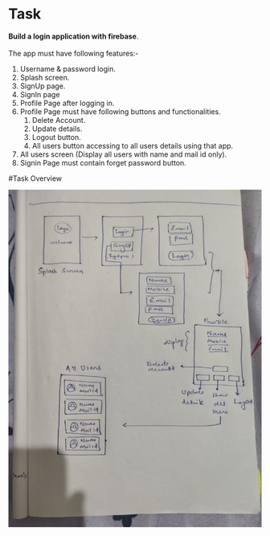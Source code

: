 # Task


**Build a login application with firebase**.<br>
<br>
The app must have following features:-<br>

<ol>

<li>Username & password login.</li>
<li>Splash screen.</li>
<li>SignUp page.</li>
<li>SignIn page</li>
<li>Profile Page after logging in.</li>
<li>Profile Page must have following buttons and functionalities.

  <ol>
  <li>Delete Account.</li>
  <li>Update details.</li>
  <li>Logout button.</li>
  <li>All users button accessing to all users details using that app.</li>
  </ol>

  </li>
<li>All users screen (Display all users with name and mail id only).</li>
<li>Signin Page must contain forget password button.</li>

</ol>

#Task Overview

<img src="./Task_Overview.jpeg" >
